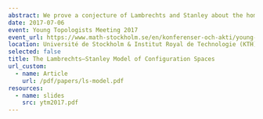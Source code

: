 ```yaml
---
abstract: We prove a conjecture of Lambrechts and Stanley about the homotopy invariance and the definition of models for configuration spaces of (smooth) simply connected manifolds over $\\mathbb{R}$. We do this using ideas coming from Kontsevich's proof of the formality of the little disks operads.
date: 2017-07-06
event: Young Topologists Meeting 2017
event_url: https://www.math-stockholm.se/en/konferenser-och-akti/young-topologists-meeting-2017-1.670396
location: Université de Stockholm & Institut Royal de Technologie (KTH), Stockholm, Suède
selected: false
title: The Lambrechts–Stanley Model of Configuration Spaces
url_custom:
  - name: Article
    url: /pdf/papers/ls-model.pdf
resources:
  - name: slides
    src: ytm2017.pdf
---
```

